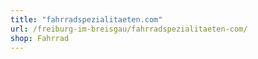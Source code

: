 ```yaml
---
title: "fahrradspezialitaeten.com"
url: /freiburg-im-breisgau/fahrradspezialitaeten-com/
shop: Fahrrad
---
```

